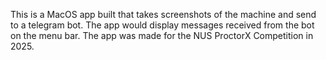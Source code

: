 This is a MacOS app built that takes screenshots of the machine and send to a telegram bot.
The app would display messages received from the bot on the menu bar.
The app was made for the NUS ProctorX Competition in 2025.
